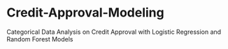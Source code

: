 # Credit-Approval-Modeling
Categorical Data Analysis on Credit Approval with Logistic Regression and Random Forest Models
